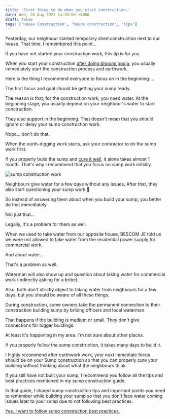 ```yaml
---
title: 'First thing to do when you start construction…'
date: Wed, 30 Aug 2023 14:33:00 +0000
draft: false
tags: ['House Construction', 'house construction', 'tips']
---
```


Yesterday, our neighbour started temporary shed construction next to our house. That time, I remembered this point…

If you have not started your construction work, this tip is for you.

When you start your construction [after doing bhoomi pooja](https://houseconstructionguide.com/bhoomi-pooja-for-house-construction/), you usually immediately start the construction process and earthwork.

Here is the thing I recommend everyone to focus on in the beginning….

The first focus and goal should be getting your sump ready.

The reason is that, for the construction work, you need water. At the beginning stage, you usually depend on your neighbour's water to start construction.

They also support in the beginning. That doesn't mean that you should ignore or delay your sump construction work.

Nope… don't do that.

When the earth-digging work starts, ask your contractor to do the sump work first.

If you properly build the sump and [cure it well](https://houseconstructionguide.com/curing-in-house-construction/), it alone takes almost 1 month. That's why I recommend that you focus on sump work initially.

![sump construction work](/first-thing-to-do-when-you-start-construction/images/sump-construction-work.jpg "sump construction work")

Neighbours give water for a few days without any issues. After that, they also start questioning your sump work 🙂

So instead of answering them about when you build your sump, you better do that immediately.

Not just that…

Legally, it's a problem for them as well.

When we used to take water from our opposite house, BESCOM JE told us we were not allowed to take water from the residential power supply for commercial work.

And about water…

That's a problem as well.

Waterman will also show up and question about taking water for commercial work (indirectly asking for a bribe).

Also, both don't strictly object to taking water from neighbours for a few days, but you should be aware of all these things.

During construction, some owners take the permanent connection to their construction building sump by bribing officers and local waterman.

That happens if the building is medium or small. They don't give connections for bigger buildings.

At least it's happening in my area. I'm not sure about other places.

If you properly follow the sump construction, it takes many days to build it.

I highly recommend after earthwork work, your next immediate focus should be on your Sump construction so that you can properly cure your building without thinking about what the neighbours think.

If you still have not built your sump, I recommend you follow all the tips and best practices mentioned in my sump construction guide.

In that guide, I shared sump construction tips and important points you need to remember while building your sump so that you don't face water coming issues later to your sump due to not following best practices.

[Yes, I want to follow sump construction best practices.](https://houseconstructionguide.com/sump-construction-guide/)
